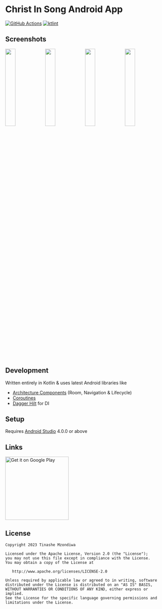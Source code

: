# Christ In Song Android App

[![GitHub Actions](https://github.com/TinasheMzondiwa/cis-android/actions/workflows/android.yml/badge.svg)](https://github.com/TinasheMzondiwa/cis-android/actions/workflows/android.yml)
[![ktlint](https://img.shields.io/badge/code%20style-%E2%9D%A4-FF4081.svg)](https://ktlint.github.io/)

## Screenshots
<img src="art/1.png" width="25%" /><img src="art/2.png" width="25%" /><img src="art/3.png" width="25%" /><img src="art/4.png" width="25%" />

## Development
Written entirely in Kotlin & uses latest Android libraries like
- [Architecture Components](https://developer.android.com/topic/libraries/architecture) (Room,
  Navigation & Lifecycle)
- [Coroutines](https://kotlinlang.org/docs/reference/coroutines/coroutines-guide.html)
- [Dagger Hilt](https://dagger.dev/hilt/) for DI

## Setup
Requires [Android Studio](https://developer.android.com/studio/) 4.0.0 or above

## Links
<a href='https://play.google.com/store/apps/details?id=com.tinashe.christInSong'><img alt='Get it on Google Play' src='https://play.google.com/intl/en_us/badges/static/images/badges/en_badge_web_generic.png' width="200px"/></a>

## License

    Copyright 2023 Tinashe Mzondiwa

    Licensed under the Apache License, Version 2.0 (the "License");
    you may not use this file except in compliance with the License.
    You may obtain a copy of the License at

       http://www.apache.org/licenses/LICENSE-2.0

    Unless required by applicable law or agreed to in writing, software
    distributed under the License is distributed on an "AS IS" BASIS,
    WITHOUT WARRANTIES OR CONDITIONS OF ANY KIND, either express or implied.
    See the License for the specific language governing permissions and
    limitations under the License.
